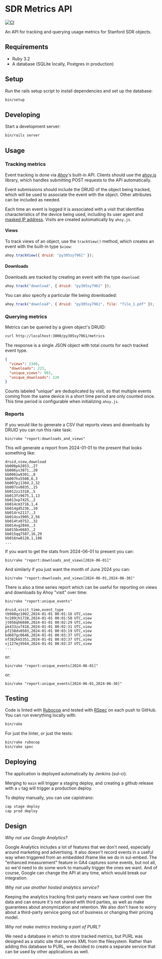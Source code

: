 # SDR Metrics API

[![CI](https://github.com/sul-dlss/sdr-metrics-api/actions/workflows/ci.yml/badge.svg)](https://github.com/sul-dlss/sdr-metrics-api/actions/workflows/ci.yml)

An API for tracking and querying usage metrics for Stanford SDR objects.

## Requirements

- Ruby 3.2
- A database (SQLite locally, Postgres in production)

## Setup

Run the rails setup script to install dependencies and set up the database:

```bash
bin/setup
```

## Developing

Start a development server:

```bash
bin/rails server
```

## Usage

### Tracking metrics

Event tracking is done via [Ahoy](https://github.com/ankane/ahoy)'s built-in API. Clients should use the [ahoy.js](https://github.com/ankane/ahoy.js) library, which handles submitting POST requests to the API automatically.

Event submissions should include the DRUID of the object being tracked, which will be used to associate the event with the object. Other attributes can be included as needed.

Each time an event is logged it is associated with a visit that identifies characteristics of the device being used, including its user agent and [masked IP address](https://github.com/ankane/ahoy?tab=readme-ov-file#ip-masking). Visits are created automatically by `ahoy.js`.

#### Views

To track views of an object, use the `trackView()` method, which creates an event with the built-in type `$view`:

```javascript
ahoy.trackView({ druid: "py305sy7961" });
```

#### Downloads

Downloads are tracked by creating an event with the type `download`:

```javascript
ahoy.track("download", { druid: "py305sy7961" });
```

You can also specify a particular file being downloaded:

```javascript
ahoy.track("download", { druid: "py305sy7961", file: "file_1.pdf" });
```

### Querying metrics

Metrics can be queried by a given object's DRUID:

```bash
curl http://localhost:3000/py305sy7961/metrics
```

The response is a single JSON object with total counts for each tracked event type.
  
```json
{
  "views": 2340,
  "downloads": 223,
  "unique_views": 993,
  "unique_downloads": 220
}
```

Counts labeled "unique" are deduplicated by visit, so that multiple events coming from the same device in a short time period are only counted once. This time period is configurable when initializing `ahoy.js`.

### Reports

If you would like to generate a CSV that reports views and downloads by DRUID you can run this rake task:

```shell
bin/rake "report:downloads_and_views"
```

This will generate a report from 2024-01-01 to the present that looks something like:

```csv
druid,view,download
bb006pk2853,,27
bb006ys3871,,20
bb006zw9301,,8
bb007hx5508,6,3
bb007pj1304,2,32
bb007sv8035,,15
bb012zz3318,,5
bb013fz9675,1,13
bb013xp7425,,2
bb014cm3716,1,4
bb014gd5236,,10
bb014rn2117,,3
bb014sx3905,2,56
bb014tx0752,,32
bb014vg2844,,3
bb015bx6683,,2
bb015qq7587,16,29
bb016nw8128,1,108
...
```

If you want to get the stats from 2024-06-01 to present you can:

```shell
bin/rake "report:downloads_and_views[2024-06-01]"
```

And similarly if you just want the month of June 2024 you can:

```shell
bin/rake "report:downloads_and_views[2024-06-01,2024-06-30]"
```

There is also a time series report which can be useful for reporting on views and downloads by Ahoy "visit" over time:

```shell
bin/rake "report:unique_events"
```

```
druid,visit_time,event_type
tb980qz1002,2024-01-01 00:01:16 UTC,view
hc289jh1728,2024-01-01 00:01:58 UTC,view
jt056qh6680,2024-01-01 00:02:29 UTC,view
pk433zv7418,2024-01-01 00:02:31 UTC,view
pf238dv0503,2024-01-01 00:03:19 UTC,view
bd687gc0646,2024-01-01 00:03:37 UTC,view
nf382kk5351,2024-01-01 00:03:37 UTC,view
vj127mj9564,2024-01-01 00:03:37 UTC,view
...
```

or:

```shell
bin/rake "report:unique_events[2024-06-01]"
```

or:

```shell
bin/rake "report:unique_events[2024-06-01,2024-06-30]"
```

## Testing

Code is linted with [Rubocop](https://rubocop.org/) and tested with [RSpec](https://rspec.info/) on each push to GitHub. You can run everything locally with:

```bash
bin/rake
```

For just the linter, or just the tests:

```bash
bin/rake rubocop
bin/rake spec
```

## Deploying

The application is deployed automatically by Jenkins (sul-ci).

Merging to `main` will trigger a staging deploy, and creating a github release with a `v` tag will trigger a production deploy.

To deploy manually, you can use capistrano:

```bash
cap stage deploy
cap prod deploy
```

## Design

*Why not use Google Analytics?*

Google Analytics includes a lot of features that we don't need, especially around marketing and advertising. It also doesn't record events in a useful way when triggered from an embedded iframe like we do in sul-embed. The "enhanced measurement" feature in GA4 captures some events, but not all, so we'd need to do some work to manually trigger the ones we want. And of course, Google can change the API at any time, which would break our integration.

*Why not use another hosted analytics service?*

Keeping the analytics tracking first-party means we have control over the data and can ensure it's not shared with third parties, as well as make guarantees about anonymization and retention. We also don't have to worry about a third-party service going out of business or changing their pricing model.

*Why not make metrics tracking a part of PURL?*

We need a database in which to store tracked metrics, but PURL was designed as a static site that serves XML from the filesystem. Rather than adding this database to PURL, we decided to create a separate service that can be used by other applications as well.
